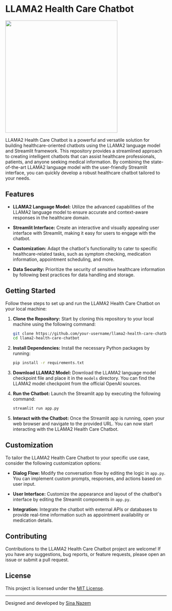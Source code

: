 # LLAMA2 Health Care Chatbot

<img src="https://venturebeat.com/wp-content/uploads/2023/07/nuneybits_vector_art_of_a_llama_programming_8c825672-172b-4e69-a6f1-b7c9e8bf5294.png?w=803" width=350>

LLAMA2 Health Care Chatbot is a powerful and versatile solution for building healthcare-oriented chatbots using the LLAMA2 language model and Streamlit framework. This repository provides a streamlined approach to creating intelligent chatbots that can assist healthcare professionals, patients, and anyone seeking medical information. By combining the state-of-the-art LLAMA2 language model with the user-friendly Streamlit interface, you can quickly develop a robust healthcare chatbot tailored to your needs.

## Features

- **LLAMA2 Language Model:** Utilize the advanced capabilities of the LLAMA2 language model to ensure accurate and context-aware responses in the healthcare domain.
  
- **Streamlit Interface:** Create an interactive and visually appealing user interface with Streamlit, making it easy for users to engage with the chatbot.
  
- **Customization:** Adapt the chatbot's functionality to cater to specific healthcare-related tasks, such as symptom checking, medication information, appointment scheduling, and more.
  
- **Data Security:** Prioritize the security of sensitive healthcare information by following best practices for data handling and storage.

## Getting Started

Follow these steps to set up and run the LLAMA2 Health Care Chatbot on your local machine:

1. **Clone the Repository:** Start by cloning this repository to your local machine using the following command:
   
    ```bash
    git clone https://github.com/your-username/llama2-health-care-chatbot.git
    cd llama2-health-care-chatbot
    ```

2. **Install Dependencies:** Install the necessary Python packages by running:
   
    ```bash
    pip install -r requirements.txt
    ```

3. **Download LLAMA2 Model:** Download the LLAMA2 language model checkpoint file and place it in the `models` directory. You can find the LLAMA2 model checkpoint from the official OpenAI sources.

4. **Run the Chatbot:** Launch the Streamlit app by executing the following command:
   
    ```bash
    streamlit run app.py
    ```

5. **Interact with the Chatbot:** Once the Streamlit app is running, open your web browser and navigate to the provided URL. You can now start interacting with the LLAMA2 Health Care Chatbot.

## Customization

To tailor the LLAMA2 Health Care Chatbot to your specific use case, consider the following customization options:

- **Dialog Flow:** Modify the conversation flow by editing the logic in `app.py`. You can implement custom prompts, responses, and actions based on user input.

- **User Interface:** Customize the appearance and layout of the chatbot's interface by editing the Streamlit components in `app.py`.

- **Integration:** Integrate the chatbot with external APIs or databases to provide real-time information such as appointment availability or medication details.

## Contributing

Contributions to the LLAMA2 Health Care Chatbot project are welcome! If you have any suggestions, bug reports, or feature requests, please open an issue or submit a pull request.

## License

This project is licensed under the [MIT License](LICENSE).

---

Designed and developed by [Sina Nazem](https://github.com/sinanazem)

